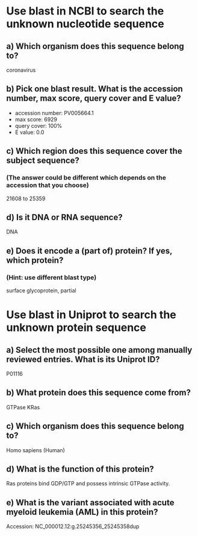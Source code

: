# Use blast in NCBI to search the unknown nucleotide sequence
## a) Which organism does this sequence belong to?
coronavirus

## b) Pick one blast result. What is the accession number, max score, query cover and E value?
- accession number: PV005664.1
- max score: 6929
- query cover: 100%
- E value: 0.0

## c) Which region does this sequence cover the subject sequence? 
### (The answer could be different which depends on the accession that you choose)
21608 to 25359

## d) Is it DNA or RNA sequence?
DNA

## e) Does it encode a (part of) protein? If yes, which protein? 
### (Hint: use different blast type)
surface glycoprotein, partial


# Use blast in Uniprot to search the unknown protein sequence
## a) Select the most possible one among manually reviewed entries. What is its Uniprot ID?
P01116

## b) What protein does this sequence come from?
GTPase KRas

## c) Which organism does this sequence belong to?
Homo sapiens (Human)

## d) What is the function of this protein?
Ras proteins bind GDP/GTP and possess intrinsic GTPase activity.

## e) What is the variant associated with acute myeloid leukemia (AML) in this protein?
Accession: NC_000012.12:g.25245356_25245358dup

